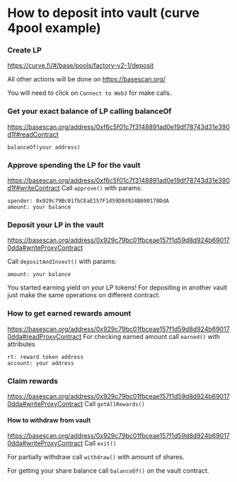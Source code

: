 # How to deposit into vault (curve 4pool example)

### Create LP
https://curve.fi/#/base/pools/factory-v2-1/deposit

All other actions will be done on https://basescan.org/

You will need to click on `Connect to Web3` for make calls.

### Get your exact balance of LP calling balanceOf
https://basescan.org/address/0xf6c5f01c7f3148891ad0e19df78743d31e390d1f#readContract

`balanceOf(your address)`

### Approve spending the LP for the vault
https://basescan.org/address/0xf6c5f01c7f3148891ad0e19df78743d31e390d1f#writeContract
Call `approve()` with params:
```
spender: 0x929c79Bc01fbCEaE157F1d59D8d924B690170DdA
amount: your balance
```


### Deposit your LP in the vault 
https://basescan.org/address/0x929c79bc01fbceae157f1d59d8d924b690170dda#writeProxyContract

Call `depositAndInvest()` with params:
```
amount: your balance
```

You started earning yield on your LP tokens!
For depositing in another vault just make the same operations on different contract.


### How to get earned rewards amount
https://basescan.org/address/0x929c79bc01fbceae157f1d59d8d924b690170dda#readProxyContract
For checking earned amount call `earned()` with attributes
```
rt: reward token address
account: your address
```

### Claim rewards
https://basescan.org/address/0x929c79bc01fbceae157f1d59d8d924b690170dda#writeProxyContract
Call `getAllRewards()`


#### How to withdraw from vault

https://basescan.org/address/0x929c79bc01fbceae157f1d59d8d924b690170dda#writeProxyContract
Call `exit()`

For partially withdraw call `withdraw()` with amount of shares.

For getting your share balance call `balanceOf()` on the vault contract.
